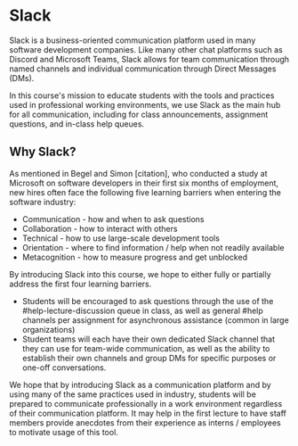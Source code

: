 # Slack

Slack is a business-oriented communication platform used in many software development companies. Like many other chat platforms such as Discord and Microsoft Teams, Slack allows for team communication through named channels and individual communication through Direct Messages (DMs).

In this course's mission to educate students with the tools and practices used in professional working environments, we use Slack as the main hub for all communication, including for class announcements, assignment questions, and in-class help queues.

## Why Slack?

As mentioned in Begel and Simon [citation], who conducted a study at Microsoft on software developers in their first six months of employment, new hires often face the following five learning barriers when entering the software industry:

* Communication - how and when to ask questions
* Collaboration - how to interact with others
* Technical - how to use large-scale development tools
* Orientation - where to find information / help when not readily available
* Metacognition - how to measure progress and get unblocked

By introducing Slack into this course, we hope to either fully or partially address the first four learning barriers. 

* Students will be encouraged to ask questions through the use of the #help-lecture-discussion queue in class, as well as general #help channels per assignment for asynchronous assistance (common in large organizations)
* Student teams will each have their own dedicated Slack channel that they can use for team-wide communication, as well as the ability to establish their own channels and group DMs for specific purposes or one-off conversations.

We hope that by introducing Slack as a communication platform and by using many of the same practices used in industry, students will be prepared to communicate professionally in a work environment regardless of their communication platform. It may help in the first lecture to have staff members provide anecdotes from their experience as interns / employees to motivate usage of this tool.

